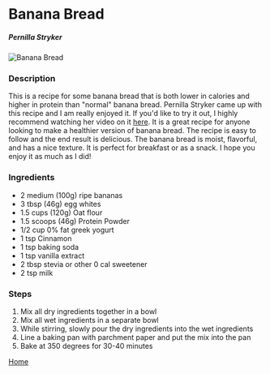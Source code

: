 # Banana Bread

##### Pernilla Stryker

![Banana Bread](/images/bread-banana.png)

### Description

This is a recipe for some banana bread that is both lower in calories and higher in protein than "normal" banana bread. Pernilla Stryker came up with this recipe and I am really enjoyed it. If you'd like to try it out, I highly recommend watching her video on it [here](https://youtu.be/45Pl0E1EmH4?si=gEPkhACCP5sZXcQJ).
It is a great recipe for anyone looking to make a healthier version of banana bread. The recipe is easy to follow and the end result is delicious. The banana bread is moist, flavorful, and has a nice texture. It is perfect for breakfast or as a snack. I hope you enjoy it as much as I did!

### Ingredients

* 2 medium (100g) ripe bananas
* 3 tbsp (46g) egg whites
* 1.5 cups (120g) Oat flour
* 1.5 scoops (46g) Protein Powder
* 1/2 cup 0% fat greek yogurt
* 1 tsp Cinnamon
* 1 tsp baking soda
* 1 tsp vanilla extract
* 2 tbsp stevia or other 0 cal sweetener
* 2 tsp milk

### Steps

1. Mix all dry ingredients together in a bowl
2. Mix all wet ingredients in a separate bowl
3. While stirring, slowly pour the dry ingredients into the wet ingredients
4. Line a baking pan with parchment paper and put the mix into the pan
5. Bake at 350 degrees for 30-40 minutes

[Home](/index.html)